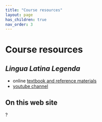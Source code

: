 ```yaml
---
title: "Course resources"
layout: page
has_children: true
nav_order: 3
---
```



# Course resources

## *Lingua Latina Legenda*

- online [textbook and reference materials](https://lingualatina.github.io/textbook/)
-  [youtube channel](https://www.youtube.com/channel/UCyA2aidE3BiD3idsxrJr5Hg)

## On this web site


?

